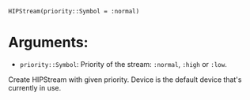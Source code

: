 ```
HIPStream(priority::Symbol = :normal)
```

# Arguments:

  * `priority::Symbol`: Priority of the stream: `:normal`, `:high` or `:low`.

Create HIPStream with given priority. Device is the default device that's currently in use.
